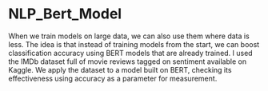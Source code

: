 # NLP_Bert_Model

When we train models on large data, we can also use them where data is less. The idea is that instead of training models from the start, we can boost classification accuracy using BERT models that are already trained. 
I used the IMDb dataset full of movie reviews tagged on sentiment available on Kaggle. We apply the dataset to a model built on BERT, checking its effectiveness using accuracy as a parameter for measurement.
